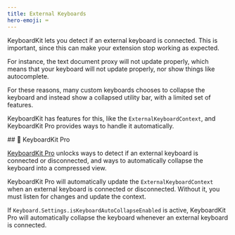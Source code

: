 ```yaml
---
title: External Keyboards
hero-emoji: ⌨️
---
```


KeyboardKit lets you detect if an external keyboard is connected. This is important, since this can make your extension stop working as expected. 

For instance, the text document proxy will not update properly, which means that your keyboard will not update properly, nor show things like autocomplete.

For these reasons, many custom keyboards chooses to collapse the keyboard and instead show a collapsed utility bar, with a limited set of features.

KeyboardKit has features for this, like the ``ExternalKeyboardContext``, and KeyboardKit Pro provides ways to handle it automatically.


<a name="pro">
## 👑 KeyboardKit Pro

[KeyboardKit Pro][Pro] unlocks ways to detect if an external keyboard is connected or disconnected, and ways to automatically collapse the keyboard into a compressed view.

KeyboardKit Pro will automatically update the ``ExternalKeyboardContext`` when an external keyboard is connected or disconnected. Without it, you must listen for changes and update the context.

If `Keyboard.Settings.isKeyboardAutoCollapseEnabled` is active, KeyboardKit Pro will automatically collapse the keyboard whenever an external keyboard is connected.


[Pro]: /pro
